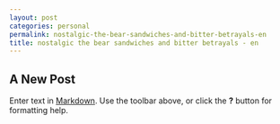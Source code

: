 ```yaml
---
layout: post
categories: personal
permalink: nostalgic-the-bear-sandwiches-and-bitter-betrayals-en
title: nostalgic the bear sandwiches and bitter betrayals - en
---
```

## A New Post

Enter text in [Markdown](http://daringfireball.net/projects/markdown/). Use the toolbar above, or click the **?** button for formatting help.
